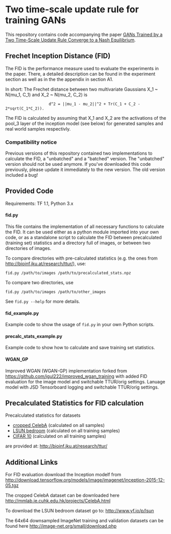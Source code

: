 # Two time-scale update rule for training GANs

This repository contains code accompanying the paper [GANs Trained by a Two Time-Scale Update Rule
Converge to a Nash Equilibrium](https://arxiv.org/abs/1706.08500).

## Frechet Inception Distance (FID)
The FID is the performance measure used to evaluate the experiments in the paper. There, a detailed description can be found
in the experiment section as well as in the the appendix in section A1.

In short:
The Frechet distance between two multivariate Gaussians X_1 ~ N(mu_1, C_1) and X_2 ~ N(mu_2, C_2) is

                       d^2 = ||mu_1 - mu_2||^2 + Tr(C_1 + C_2 - 2*sqrt(C_1*C_2)).

The FID is calculated by assuming that X_1 and X_2 are the activations of the pool_3 layer of the inception model (see below)
for generated samples and real world samples respectivly.

### Compatibility notice
Previous versions of this repository contained two implementations to calculate the FID, a "unbatched" and a "batched" version.
The "unbatched" version should not be used anymore. If you've downloaded this code previously, please update it immediately to
the new version. The old version included a bug!

## Provided Code

Requirements: TF 1.1, Python 3.x

#### fid.py
This file contains the implementation of all necessary functions to calculate the FID. It can be used either
as a python module imported into your own code, or as a standalone
script to calculate the FID between precalculated (training set) statistics and a directory full of images, or between
two directories of images.

To compare directories with pre-calculated statistics (e.g. the ones from http://bioinf.jku.at/research/ttur/), use:

    fid.py /path/to/images /path/to/precalculated_stats.npz

To compare two directories, use

    fid.py /path/to/images /path/to/other_images

See `fid.py --help` for more details.

#### fid_example.py
Example code to show the usage of `fid.py` in your own Python scripts.

#### precalc_stats_example.py
Example code to show how to calculate and save training set statistics.


#### WGAN_GP
Improved WGAN (WGAN-GP) implementation forked from https://github.com/igul222/improved_wgan_training
with added FID evaluation for the image model and switchable TTUR/orig settings. Lanuage model with
JSD Tensorboard logging and switchable TTUR/orig settings.

## Precalculated Statistics for FID calculation

Precalculated statistics for datasets
- [cropped CelebA](http://bioinf.jku.at/research/ttur/ttur_stats/fid_stats_celeba.npz) (calculated on all samples)
- [LSUN bedroom](http://bioinf.jku.at/research/ttur/ttur_stats/fid_stats_lsun_train.npz) (calculated on all training samples)
- [CIFAR 10](http://bioinf.jku.at/research/ttur/ttur_stats/fid_stats_cifar10_train.npz) (calculated on all training samples)

are provided at: http://bioinf.jku.at/research/ttur/

## Additional Links

For FID evaluation download the Inception modelf from http://download.tensorflow.org/models/image/imagenet/inception-2015-12-05.tgz

The cropped CelebA dataset can be downloaded here http://mmlab.ie.cuhk.edu.hk/projects/CelebA.html

To download the LSUN bedroom dataset go to: http://www.yf.io/p/lsun

The 64x64 downsampled ImageNet training and validation datasets can be found here http://image-net.org/small/download.php
